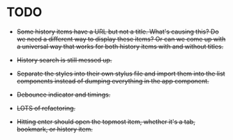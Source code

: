 # TODO

* ~~Some history items have a URL but not a title. What's causing this? Do we need a different way to display these items? Or can we come up with a universal way that works for both history items with and without titles.~~

* ~~History search is still messed up.~~

* ~~Separate the styles into their own stylus file and import them into the list components instead of dumping everything in the app component.~~

* ~~Debounce indicator and timings.~~

* ~~LOTS of refactoring.~~

* ~~Hitting enter should open the topmost item, whether it's a tab, bookmark, or history item.~~
